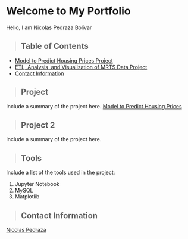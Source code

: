 <html lang="en">
<head>
    <meta charset="UTF-8">
    <meta name="viewport" content="width=device-width, initial-scale=5.0">
    <title>My GitHub Portfolio</title>
</head>

<body>
    <h1>Welcome to My Portfolio</h1>
    <p>Hello, I am Nicolas Pedraza Bolívar</p>
</body>

>## Table of Contents 
* [Model to Predict Housing Prices Project](#project1)
* [ETL, Analysis, and Visualization of MRTS Data Project](#project2)
* [Contact Information](#contact)

<a class="anchor" id="project 1"></a>
>## Project
Include a summary of the project here.
<a href="https://npedraza09.github.io/Model-to-Predict-Housing-Prices/"> Model to Predict Housing Prices </a>

<a class="anchor" id="project2"></a>
>## Project 2
Include a summary of the project here.

>## Tools
Include a list of the tools used in the project:
1. Jupyter Notebook
2. MySQL
3. Matplotlib

<a class="anchor" id="contact"></a>
>## Contact Information
[Nicolas Pedraza](https://www.linkedin.com/in/nicolas-pedrazab/)




